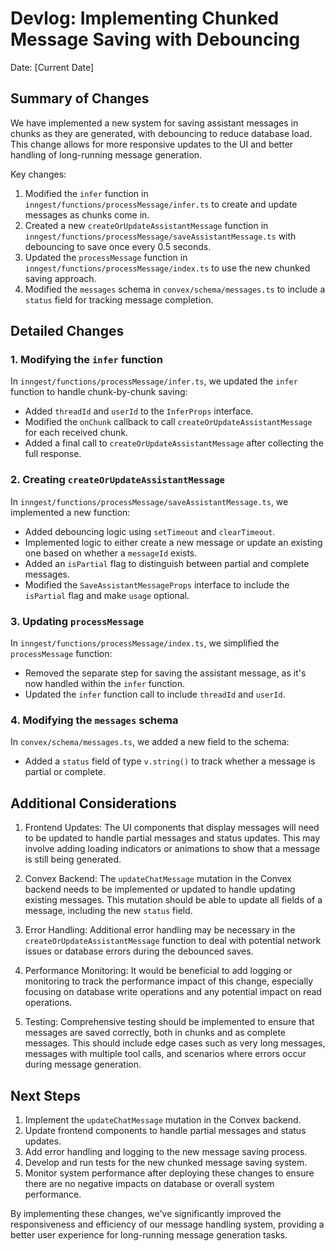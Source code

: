 # Devlog: Implementing Chunked Message Saving with Debouncing

Date: [Current Date]

## Summary of Changes

We have implemented a new system for saving assistant messages in chunks as they are generated, with debouncing to reduce database load. This change allows for more responsive updates to the UI and better handling of long-running message generation.

Key changes:

1. Modified the `infer` function in `inngest/functions/processMessage/infer.ts` to create and update messages as chunks come in.
2. Created a new `createOrUpdateAssistantMessage` function in `inngest/functions/processMessage/saveAssistantMessage.ts` with debouncing to save once every 0.5 seconds.
3. Updated the `processMessage` function in `inngest/functions/processMessage/index.ts` to use the new chunked saving approach.
4. Modified the `messages` schema in `convex/schema/messages.ts` to include a `status` field for tracking message completion.

## Detailed Changes

### 1. Modifying the `infer` function

In `inngest/functions/processMessage/infer.ts`, we updated the `infer` function to handle chunk-by-chunk saving:

- Added `threadId` and `userId` to the `InferProps` interface.
- Modified the `onChunk` callback to call `createOrUpdateAssistantMessage` for each received chunk.
- Added a final call to `createOrUpdateAssistantMessage` after collecting the full response.

### 2. Creating `createOrUpdateAssistantMessage`

In `inngest/functions/processMessage/saveAssistantMessage.ts`, we implemented a new function:

- Added debouncing logic using `setTimeout` and `clearTimeout`.
- Implemented logic to either create a new message or update an existing one based on whether a `messageId` exists.
- Added an `isPartial` flag to distinguish between partial and complete messages.
- Modified the `SaveAssistantMessageProps` interface to include the `isPartial` flag and make `usage` optional.

### 3. Updating `processMessage`

In `inngest/functions/processMessage/index.ts`, we simplified the `processMessage` function:

- Removed the separate step for saving the assistant message, as it's now handled within the `infer` function.
- Updated the `infer` function call to include `threadId` and `userId`.

### 4. Modifying the `messages` schema

In `convex/schema/messages.ts`, we added a new field to the schema:

- Added a `status` field of type `v.string()` to track whether a message is partial or complete.

## Additional Considerations

1. Frontend Updates: The UI components that display messages will need to be updated to handle partial messages and status updates. This may involve adding loading indicators or animations to show that a message is still being generated.

2. Convex Backend: The `updateChatMessage` mutation in the Convex backend needs to be implemented or updated to handle updating existing messages. This mutation should be able to update all fields of a message, including the new `status` field.

3. Error Handling: Additional error handling may be necessary in the `createOrUpdateAssistantMessage` function to deal with potential network issues or database errors during the debounced saves.

4. Performance Monitoring: It would be beneficial to add logging or monitoring to track the performance impact of this change, especially focusing on database write operations and any potential impact on read operations.

5. Testing: Comprehensive testing should be implemented to ensure that messages are saved correctly, both in chunks and as complete messages. This should include edge cases such as very long messages, messages with multiple tool calls, and scenarios where errors occur during message generation.

## Next Steps

1. Implement the `updateChatMessage` mutation in the Convex backend.
2. Update frontend components to handle partial messages and status updates.
3. Add error handling and logging to the new message saving process.
4. Develop and run tests for the new chunked message saving system.
5. Monitor system performance after deploying these changes to ensure there are no negative impacts on database or overall system performance.

By implementing these changes, we've significantly improved the responsiveness and efficiency of our message handling system, providing a better user experience for long-running message generation tasks.